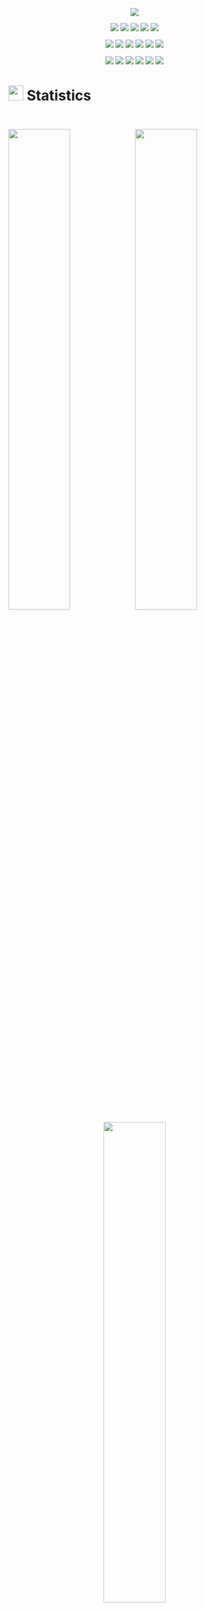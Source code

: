 <p align="center">
  <a href="https://github.com/DenverCoder1/readme-typing-svg"><img src="https://readme-typing-svg.herokuapp.com?lines=Hi,+I'm+Grigoriy.;I+Love+GitHub.;&center=true&width=500&height=50"></a>
</p>

<p>
  <div align="center">
    <a href="#"><img src="https://img.shields.io/badge/Python-3670A0?style=for-the-badge&logo=python&logoColor=white"></a>
    <a href="#"><img src="https://img.shields.io/badge/Arduino-00979D.svg?style=for-the-badge&logo=go&logoColor=white"></a>
    <a href="#"><img src="https://img.shields.io/badge/HTML5-F26624.svg?style=for-the-badge&logo=html5&logoColor=white"></a>
    <a href="#"><img src="https://img.shields.io/badge/CSS-2465F1.svg?style=for-the-badge&logo=CSS3&logoColor=white"></a>
    <a href="#"><img src="https://img.shields.io/badge/JavaScript-000000.svg?style=for-the-badge&logo=javascript&logoColor=F7DF1E"></a>
  </div>
</p>

<p>
  <div align="center">
    <a href="#"><img src="https://img.shields.io/badge/Flask-black.svg?style=for-the-badge&logo=Flask&logoColor=white"></a>
    <a href="#"><img src="https://img.shields.io/badge/Qt-41CD52.svg?style=for-the-badge&logo=Qt&logoColor=white"></a>
    <a href="#"><img src="https://img.shields.io/badge/Ubuntu-E95420?style=for-the-badge&logo=Ubuntu&logoColor=white"></a>
    <a href="#"><img src="https://img.shields.io/badge/Home%20Assistant-41BDF5.svg?style=for-the-badge&logo=Home-Assistant-Community-Store&logoColor=white"></a>
    <a href="#"><img src="https://img.shields.io/badge/GitHub-181717.svg?style=for-the-badge&logo=github&logoColor=white"></a>
    <a href="#"><img src="https://img.shields.io/badge/Git-F05032.svg?style=for-the-badge&logo=git&logoColor=white"></a>
  </div>
</p>

<p>
<div align="center">
  <a href="#"><img src="https://img.shields.io/badge/Unity-FFFFFF.svg?style=for-the-badge&logo=Unity&logoColor=black"></a>
  <a href="#"><img src="https://img.shields.io/badge/Pycharm-000000.svg?style=for-the-badge&logo=pycharm&logoColor=white"></a>
  <a href="#"><img src="https://img.shields.io/badge/Visual%20Studio%20Code-007ACC.svg?style=for-the-badge&logo=visual-studio-code&logoColor=white"></a>
  <a href="#"><img src="https://img.shields.io/badge/Sublime%20Text-FF9800.svg?style=for-the-badge&logo=sublime-text&logoColor=white"></a>
  <a href="#"><img src="https://img.shields.io/badge/Stackoverflow-FE7A16?style=for-the-badge&logo=stack-overflow&logoColor=white"></a>
  <a href="https://freelance.habr.com/freelancers/grigoriy-vlasov" target="_blank">
    <img src="https://img.shields.io/badge/Habr%20Freelance-65A3BE?style=for-the-badge&logo=Habr&logoColor=white">
  </a>
</div>
</p>

# <img src="https://media4.giphy.com/media/MIGbtLZoVjbl0bYbAd/giphy.gif?cid=ecf05e472t2h0i8d7dcjaoau9iqtchhr899hxmpxzzgc7lyw&rid=giphy.gif" width="30"> Statistics

<br/>
<p align="left">
  <img width="49.5%" src="https://github-readme-stats.vercel.app/api?username=Grigoriy457&show_icons=true&include_all_commits=true&theme=radical&hide_border=true&api_domain=Wakapi&range=all_time">
  <img width="49.5%" src="https://github-readme-streak-stats.herokuapp.com?user=Grigoriy457&theme=radical&hide_border=true&date_format=j%20M%5B%20Y%5D">
</p>
<br>

<p align="center">
  <img width="49.5%" src="https://github-readme-stats.vercel.app/api/top-langs/?username=Grigoriy457&theme=radical&bg_color=141320&hide_border=true&include_all_commits=true&count_private=true&layout=compact">
</p>
